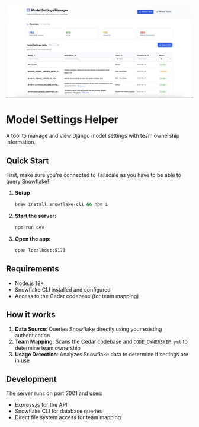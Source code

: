 ![Screenshot](screenshot.png)

# Model Settings Helper

A tool to manage and view Django model settings with team ownership information.

## Quick Start

First, make sure you're connected to Tailscale as you have to be able to query Snowflake!

1. **Setup**
   ```bash
   brew install snowflake-cli && npm i
   ```

2. **Start the server:**
   ```bash
   npm run dev
   ```

3. **Open the app:**
   ```bash
   open localhost:5173
   ```

## Requirements

- Node.js 18+
- Snowflake CLI installed and configured
- Access to the Cedar codebase (for team mapping)

## How it works

1. **Data Source**: Queries Snowflake directly using your existing authentication
2. **Team Mapping**: Scans the Cedar codebase and `CODE_OWNERSHIP.yml` to determine team ownership
3. **Usage Detection**: Analyzes Snowflake data to determine if settings are in use

## Development

The server runs on port 3001 and uses:
- Express.js for the API
- Snowflake CLI for database queries  
- Direct file system access for team mapping